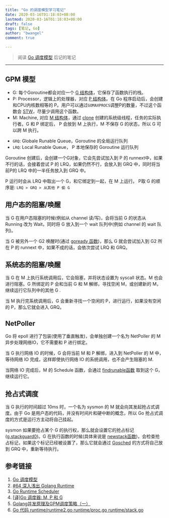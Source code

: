 ```yaml
---
title: "Go 的调度模型学习笔记"
date: 2020-03-16T01:18:03+08:00
lastmod: 2020-03-16T01:18:03+08:00
draft: false
tags: [笔记, Go]
author: "bwangel"
comment: true

---
```


> 阅读 [Go 调度模型](https://wudaijun.com/2018/01/go-scheduler/) 后记的笔记

<!--more-->
---

## GPM 模型

+ G: 每个Goroutine都会对应一个 [G 结构体](https://github.com/bwangelme/go-1.13/blob/6ece83485f77117120693f16ff516c768a31c02a/src/runtime/runtime2.go#L387-L386)，它保存了函数执行的栈。
+ P: Processor，逻辑上的处理器，对应 [P 结构体](https://github.com/bwangelme/go-1.13/blob/6ece83485f77117120693f16ff516c768a31c02a/src/runtime/runtime2.go#L523)。在 Go 程序启动后，会创建和CPU内核数相等的 P。用户可以通过`GOMAXPROCS`调整P的数量，不过这个函数会 [STW](https://github.com/bwangelme/go-1.13/blob/6ece83485f77117120693f16ff516c768a31c02a/src/runtime/debug.go#L29)，尽量少调用这个函数。
+ M: Machine, 对应 [M 结构体](https://github.com/bwangelme/go-1.13/blob/6ece83485f77117120693f16ff516c768a31c02a/src/runtime/runtime2.go#L452)，通过 [clone](http://man7.org/linux/man-pages/man2/clone.2.html) 创建的系统级线程，任务的实际执行者。G 和 P 绑定后， P 会放到 M 上执行，M 不保存 G 的状态，所以 G 可以跨 M 执行。
* `GRQ`: Globale Runable Queue，Goroutine 的全局运行队列
* `LRQ`: Local Runable Queue， P 本地保存的 Goroutine 运行队列

Goroutine 创建后，会创建一个G对象，它会先尝试加入到 P 的 runnext中，如果不行的话，会接着尝试 P 的 LRQ，如果仍然不行，会放入到 GRQ 中，同时将当前P的 LRQ 中的一半任务放入到 GRQ 中。

P 运行时会从 LRQ 中取出一个 G，和它绑定到一起，在 M 上运行。
P取 G 的顺序是: `LRQ > GRQ > 从其他 P 偷 G`

## 用户态的阻塞/唤醒

当 G 在用户态阻塞的时候(例如从 channel 读/写)，会将当前 G 的状态从 Running 改为 Wait，同时将 G 放入到一个 wait 队列中(例如 channel 的 wait 队列)。

当 G 被另外一个 G2 唤醒时(通过 [goready 函数](https://github.com/bwangelme/go-1.13/blob/6ece83485f77117120693f16ff516c768a31c02a/src/runtime/chan.go#L299))，那么 G 就会尝试加入到 G2 所在 P 的 runnext 中，如果不成的话，会依次尝试 LRQ 和 GRQ。

## 系统态的阻塞/唤醒

当 G 在 M 上执行系统调用后，它会阻塞，并将状态设置为 syscall 状态。M 也会进行阻塞。G 所绑定的 P 会和当前 G 和 M 解绑，寻找空闲 M，或创建新的 M，继续运行它队列中的其他 G .

当 M 执行完系统调用后，G 会重新寻找一个空闲的 P，进行运行，如果没有空闲的 P，那么它就会进入 GRQ。

## NetPoller

Go 将 epoll 进行了包装(使用了垂直触发)，会单独创建一个名为 NetPoller 的 M 异步处理网络IO，它不需要和 P 进行绑定。

当 G 执行网络 IO 的时候，G 会将当前 M 和 P 解绑，进入到 NetPoller 的 M 中，等待网络 IO 完成，这样即使执行网络 IO 的系统调用，也不会产生阻塞的 M.

当网络 IO 完成后，M 的 Schedule 函数，会通过 [findrunable函数](https://github.com/bwangelme/go-1.13/blob/6ece83485f77117120693f16ff516c768a31c02a/src/runtime/proc.go#L2210) 取到这个 G，继续运行它。

## 抢占式调度

当 G 执行的时间超过 10ms 时，一个名为 sysmon 的 M 就会向其发起抢占式调度。由于 Go 是用户态的代码，并没有时间片和硬中断的概念，所以 Go 抢占式调度的方式是运行方主动将自己挂起。

sysmon 如果要抢占某个 G 的执行权，那么就会设置它的抢占标记([g.stackguard0](https://github.com/bwangelme/go-1.13/blob/6ece83485f77117120693f16ff516c768a31c02a/src/runtime/runtime2.go#L396))。G 在执行函数的时候(具体来说是 [newstack函数](https://github.com/bwangelme/go-1.13/blob/6ece83485f77117120693f16ff516c768a31c02a/src/runtime/stack.go#L916))，会检查抢占标记，如果这个标记已经被设置了，那么它就会通过 [Gosched](https://github.com/bwangelme/go-1.13/blob/6ece83485f77117120693f16ff516c768a31c02a/src/runtime/stack.go#L1036-L1038) 的方式将自己放到 GRQ 中，重新等待执行。

## 参考链接

1. [Go 调度模型](https://wudaijun.com/2018/01/go-scheduler/)
2. [#64 深入浅出 Golang Runtime](https://www.youtube.com/watch?v=oFJL8S1dwsw)
3. [Go Runtime Scheduler](https://speakerdeck.com/retervision/go-runtime-scheduler)
4. [[译]Go 调度器: M, P 和 G](https://colobu.com/2017/05/04/go-scheduler/)
5. [Golang并发原理及GPM调度策略（一）](https://studygolang.com/articles/16407)
6. [Go 代码 runtime/runtime2.go runtime/proc.go runtime/stack.go](https://github.com/bwangelme/go-1.13/blob/master/src/runtime/runtime2.go)